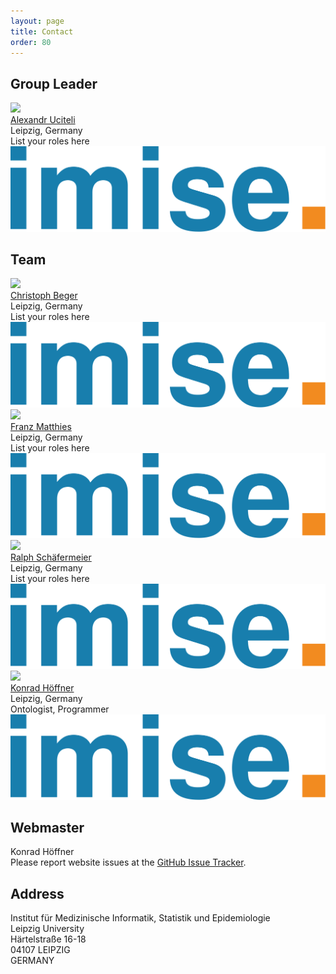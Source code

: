 ```yaml
---
layout: page
title: Contact
order: 80
---
```

<!--<img src="public/team.jpg" style="max-width:90%;margin:0 auto;" alt="TOP group photo">-->
## Group Leader
<div class="teamGrid">
<img src="https://www.imise.uni-leipzig.de/sites/www.imise.uni-leipzig.de/files/files/uploads/Mitarbeiter/Alexander.Uciteli.jpg">
<div class="inbox">
<a href="{{ site.links.alex}}">Alexandr Uciteli</a><br>
Leipzig, Germany<br>
List your roles here<br>
</div>
<div class="inbox">
<a href="{{ site.links.imise }}"><img src="public/imise-logo.svg"></a>
</div>
</div>

<!--  -->
## Team
<div class="teamGrid">

<img src="https://www.imise.uni-leipzig.de/sites/www.imise.uni-leipzig.de/files/files/uploads/Mitarbeiter/Christoph.Beger.jpg">
<div class="inbox">
<a href="{{ site.links.christoph }}">Christoph Beger</a><br>
Leipzig, Germany<br>
List your roles here<br>
</div>
<div class="inbox">
<a href="{{ site.links.imise }}"><img src="public/imise-logo.svg"></a>
</div>

<!--<img src="https://media.licdn.com/dms/image/C5103AQEIlaUnEeLd3A/profile-displayphoto-shrink_200_200/0/1516879528200?e=2147483647&v=beta&t=ZbPvRlI4KjJinMoYiQDLDh8hcayyQzxg-LCFfwu_iks">-->
<img src="https://avatars.githubusercontent.com/u/4722688?v=4">
<div class="inbox">
<a href="{{ site.links.franz}}">Franz Matthies</a><br>
Leipzig, Germany<br>
List your roles here<br>
</div>
<div class="inbox">
<a href="{{ site.links.imise }}"><img src="public/imise-logo.svg"></a>
</div>

<img src="https://www.imise.uni-leipzig.de/sites/www.imise.uni-leipzig.de/files/files/uploads/Mitarbeiter/Ralph.Schaefermeier.jpg">
<div class="inbox">
<a href="{{ site.links.ralph}}">Ralph Schäfermeier</a><br>
Leipzig, Germany<br>
List your roles here<br>
</div>
<div class="inbox">
<a href="{{ site.links.imise }}"><img src="public/imise-logo.svg"></a>
</div>

<img src="https://avatars.githubusercontent.com/u/839577?v=4">
<div class="inbox">
<a href="{{ site.links.hoeffner}}">Konrad Höffner</a><br>
Leipzig, Germany<br>
Ontologist, Programmer<br>
</div>
<div class="inbox">
<a href="{{ site.links.imise }}"><img src="public/imise-logo.svg"></a>
</div>

</div>

## Webmaster

Konrad Höffner<br>
Please report website issues at the <a href="https://github.com/Onto-Med/top.de/issues" target="_blank">GitHub Issue Tracker</a>.

## Address

Institut für Medizinische Informatik, Statistik und Epidemiologie<br>
Leipzig University<br>
Härtelstraße 16-18<br>
04107 LEIPZIG<br>
GERMANY
